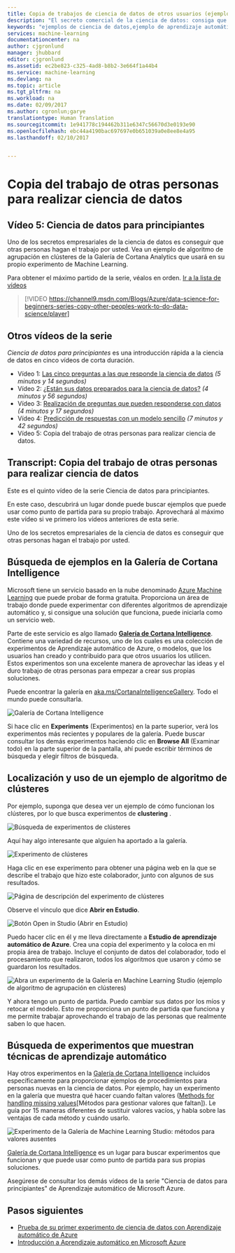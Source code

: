 ```yaml
---
title: Copia de trabajos de ciencia de datos de otros usuarios (ejemplo de Azure Machine Learning) | Microsoft Docs
description: "El secreto comercial de la ciencia de datos: consiga que otras personas hagan el trabajo por usted. Obtenga ejemplos de Machine Learning de la Galería de Cortana Analytics."
keywords: "ejemplos de ciencia de datos,ejemplo de aprendizaje automático, algoritmo de agrupación en clústeres, ejemplo de algoritmo de agrupación en clústeres"
services: machine-learning
documentationcenter: na
author: cjgronlund
manager: jhubbard
editor: cjgronlund
ms.assetid: ec2be823-c325-4ad8-b8b2-3e664f1a44b4
ms.service: machine-learning
ms.devlang: na
ms.topic: article
ms.tgt_pltfrm: na
ms.workload: na
ms.date: 02/09/2017
ms.author: cgronlun;garye
translationtype: Human Translation
ms.sourcegitcommit: 1e941778c194462b311e6347c56670d3e0193e90
ms.openlocfilehash: ebc44a4190bac697697e0b651039a0e8ee8e4a95
ms.lasthandoff: 02/10/2017


---
```

# <a name="copy-other-peoples-work-to-do-data-science"></a>Copia del trabajo de otras personas para realizar ciencia de datos
## <a name="video-5-data-science-for-beginners-series"></a>Vídeo 5: Ciencia de datos para principiantes
Uno de los secretos empresariales de la ciencia de datos es conseguir que otras personas hagan el trabajo por usted. Vea un ejemplo de algoritmo de agrupación en clústeres de la Galería de Cortana Analytics que usará en su propio experimento de Machine Learning.

Para obtener el máximo partido de la serie, véalos en orden. [Ir a la lista de vídeos](#other-videos-in-this-series)

> [!VIDEO https://channel9.msdn.com/Blogs/Azure/data-science-for-beginners-series-copy-other-peoples-work-to-do-data-science/player]
>
>

## <a name="other-videos-in-this-series"></a>Otros vídeos de la serie
*Ciencia de datos para principiantes* es una introducción rápida a la ciencia de datos en cinco vídeos de corta duración.

* Vídeo 1: [Las cinco preguntas a las que responde la ciencia de datos](machine-learning-data-science-for-beginners-the-5-questions-data-science-answers.md) *(5 minutos y 14 segundos)*
* Vídeo 2: [¿Están sus datos preparados para la ciencia de datos?](machine-learning-data-science-for-beginners-is-your-data-ready-for-data-science.md) *(4 minutos y 56 segundos)*
* Vídeo 3: [Realización de preguntas que pueden responderse con datos](machine-learning-data-science-for-beginners-ask-a-question-you-can-answer-with-data.md) *(4 minutos y 17 segundos)*
* Vídeo 4: [Predicción de respuestas con un modelo sencillo](machine-learning-data-science-for-beginners-predict-an-answer-with-a-simple-model.md) *(7 minutos y 42 segundos)*
* Vídeo 5: Copia del trabajo de otras personas para realizar ciencia de datos.

## <a name="transcript-copy-other-peoples-work-to-do-data-science"></a>Transcript: Copia del trabajo de otras personas para realizar ciencia de datos
Este es el quinto vídeo de la serie Ciencia de datos para principiantes.

En este caso, descubrirá un lugar donde puede buscar ejemplos que puede usar como punto de partida para su propio trabajo. Aprovechará al máximo este vídeo si ve primero los vídeos anteriores de esta serie.

Uno de los secretos empresariales de la ciencia de datos es conseguir que otras personas hagan el trabajo por usted.

## <a name="find-examples-in-the-cortana-intelligence-gallery"></a>Búsqueda de ejemplos en la Galería de Cortana Intelligence
Microsoft tiene un servicio basado en la nube denominado [Azure Machine Learning](https://azure.microsoft.com/services/machine-learning/) que puede probar de forma gratuita. Proporciona un área de trabajo donde puede experimentar con diferentes algoritmos de aprendizaje automático y, si consigue una solución que funciona, puede iniciarla como un servicio web.

Parte de este servicio es algo llamado **[Galería de Cortana Intelligence](http://aka.ms/CortanaIntelligenceGallery)**. Contiene una variedad de recursos, uno de los cuales es una colección de experimentos de Aprendizaje automático de Azure, o modelos, que los usuarios han creado y contribuido para que otros usuarios los utilicen. Estos experimentos son una excelente manera de aprovechar las ideas y el duro trabajo de otras personas para empezar a crear sus propias soluciones.

Puede encontrar la galería en [aka.ms/CortanaIntelligenceGallery](http://aka.ms/CortanaIntelligenceGallery). Todo el mundo puede consultarla.

![Galería de Cortana Intelligence](./media/machine-learning-data-science-for-beginners-copy-other-peoples-work-to-do-data-science/cortana-intelligence-gallery.png)

Si hace clic en **Experiments** (Experimentos) en la parte superior, verá los experimentos más recientes y populares de la galería. Puede buscar consultar los demás experimentos haciendo clic en **Browse All** (Examinar todo) en la parte superior de la pantalla, ahí puede escribir términos de búsqueda y elegir filtros de búsqueda.

## <a name="find-and-use-a-clustering-algorithm-example"></a>Localización y uso de un ejemplo de algoritmo de clústeres
Por ejemplo, suponga que desea ver un ejemplo de cómo funcionan los clústeres, por lo que busca experimentos de **clustering** .

![Búsqueda de experimentos de clústeres](./media/machine-learning-data-science-for-beginners-copy-other-peoples-work-to-do-data-science/search-for-clustering-experiments.png)

Aquí hay algo interesante que alguien ha aportado a la galería.

![Experimento de clústeres](./media/machine-learning-data-science-for-beginners-copy-other-peoples-work-to-do-data-science/clustering-experiment.png)

Haga clic en ese experimento para obtener una página web en la que se describe el trabajo que hizo este colaborador, junto con algunos de sus resultados.

![Página de descripción del experimento de clústeres](./media/machine-learning-data-science-for-beginners-copy-other-peoples-work-to-do-data-science/clustering-experiment-description-page.png)

Observe el vínculo que dice **Abrir en Estudio**.

![Botón Open in Studio (Abrir en Estudio)](./media/machine-learning-data-science-for-beginners-copy-other-peoples-work-to-do-data-science/open-in-studio.png)

Puedo hacer clic en él y me lleva directamente a **Estudio de aprendizaje automático de Azure**. Crea una copia del experimento y la coloca en mi propia área de trabajo. Incluye el conjunto de datos del colaborador, todo el procesamiento que realizaron, todos los algoritmos que usaron y cómo se guardaron los resultados.

![Abra un experimento de la Galería en Machine Learning Studio (ejemplo de algoritmo de agrupación en clústeres)](./media/machine-learning-data-science-for-beginners-copy-other-peoples-work-to-do-data-science/cluster-experiment-open-in-studio.png)

Y ahora tengo un punto de partida. Puedo cambiar sus datos por los míos y retocar el modelo. Esto me proporciona un punto de partida que funciona y me permite trabajar aprovechando el trabajo de las personas que realmente saben lo que hacen.

## <a name="find-experiments-that-demonstrate-machine-learning-techniques"></a>Búsqueda de experimentos que muestran técnicas de aprendizaje automático
Hay otros experimentos en la [Galería de Cortana Intelligence](http://aka.ms/CortanaIntelligenceGallery) incluidos específicamente para proporcionar ejemplos de procedimientos para personas nuevas en la ciencia de datos. Por ejemplo, hay un experimento en la galería que muestra qué hacer cuando faltan valores ([Methods for handling missing values](https://gallery.cortanaintelligence.com/Experiment/Methods-for-handling-missing-values-1)[Métodos para gestionar valores que faltan]). Le guía por 15 maneras diferentes de sustituir valores vacíos, y habla sobre las ventajas de cada método y cuándo usarlo.

![Experimento de la Galería de Machine Learning Studio: métodos para valores ausentes](./media/machine-learning-data-science-for-beginners-copy-other-peoples-work-to-do-data-science/experiment-methods-for-handling-missing-values.png)

[Galería de Cortana Intelligence](http://aka.ms/CortanaIntelligenceGallery) es un lugar para buscar experimentos que funcionan y que puede usar como punto de partida para sus propias soluciones.

Asegúrese de consultar los demás vídeos de la serie "Ciencia de datos para principiantes" de Aprendizaje automático de Microsoft Azure.

## <a name="next-steps"></a>Pasos siguientes
* [Prueba de su primer experimento de ciencia de datos con Aprendizaje automático de Azure](machine-learning-create-experiment.md)
* [Introducción a Aprendizaje automático en Microsoft Azure](machine-learning-what-is-machine-learning.md)

